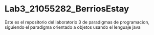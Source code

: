 # Lab3_21055282_BerriosEstay
 Este es el repositorio del laboratorio 3 de paradigmas de programacion, siguiendo el paradigma orientado a objetos usando el lenguaje java
